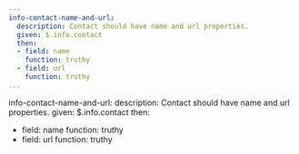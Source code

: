 ```yaml
---
info-contact-name-and-url:
  description: Contact should have name and url properties.
  given: $.info.contact
  then:
  - field: name
    function: truthy
  - field: url
    function: truthy
...
```

info-contact-name-and-url:
  description: Contact should have name and url properties.
  given: $.info.contact
  then:
  - field: name
    function: truthy
  - field: url
    function: truthy